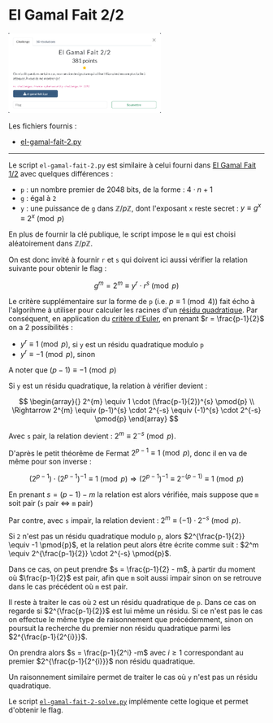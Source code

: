 # El Gamal Fait 2/2

<img alt="énoncé du challenge" src="enonce.png" width=300>

Les fichiers fournis :
- [el-gamal-fait-2.py](el-gamal-fait-2.py)

----

Le script `el-gamal-fait-2.py` est similaire à celui fourni dans [El Gamal Fait 1/2](../el-gamal-fait-1_2/el-gamal-fait-1_2.md) avec quelques différences :
- `p` : un nombre premier de 2048 bits, de la forme : $4 \cdot n + 1$
- `g` : égal à `2`
- `y` : une puissance de `g` dans $\mathbb{Z}/p\mathbb{Z}$, dont l'exposant `x` reste secret : $y \equiv g^{x} \equiv 2^{x} \pmod{p}$

En plus de fournir la clé publique, le script impose le `m` qui est choisi aléatoirement dans $\mathbb{Z}/p\mathbb{Z}$.

On est donc invité à fournir `r` et `s` qui doivent ici aussi vérifier la relation suivante pour obtenir le flag :

$$
g^{m} = 2^{m} \equiv y^{r} \cdot r^{s} \pmod{p}
$$

Le critère supplémentaire sur la forme de `p` (i.e. $p \equiv 1 \pmod{4}$) fait écho à l'algorihme à utiliser pour calculer les racines d'un [résidu quadratique](https://fr.wikipedia.org/wiki/R%C3%A9sidu_quadratique). Par conséquent, en application du [critère d'Euler](https://fr.wikipedia.org/wiki/Crit%C3%A8re_d%27Euler), en prenant $r = \frac{p-1}{2}$ on a 2 possibilités :
- $y^{r} \equiv 1 \pmod{p}$, si `y` est un résidu quadratique modulo `p`
- $y^{r} \equiv -1 \pmod{p}$, sinon

A noter que $(p-1) \equiv -1 \pmod{p}$

Si `y` est un résidu quadratique, la relation à vérifier devient :

$$
\begin{array}{}
2^{m} \equiv 1 \cdot (\frac{p-1}{2})^{s} \pmod{p}
\\
\Rightarrow
2^{m} \equiv (p-1)^{s} \cdot 2^{-s} \equiv (-1)^{s} \cdot 2^{-s} \pmod{p}
\end{array}
$$

Avec `s` pair, la relation devient : $2^m \equiv 2^{-s} \pmod{p}$.

D'après le petit théorême de Fermat $2^{p-1} \equiv 1 \pmod{p}$, donc il en va de même pour son inverse :

$$
(2^{p-1}) \cdot (2^{p-1})^{-1} \equiv 1 \pmod{p}
\Rightarrow
(2^{p-1})^{-1} \equiv 2^{-(p-1)} \equiv 1 \pmod{p}
$$

En prenant $s= (p-1) - m$ la relation est alors vérifiée, mais suppose que `m` soit pair (`s` pair $\iff$ `m` pair)

Par contre, avec `s` impair, la relation devient : $2^m \equiv (-1) \cdot 2^{-s} \pmod{p}$.

Si `2` n'est pas un résidu quadratique modulo `p`, alors $2^{\frac{p-1}{2}} \equiv -1 \pmod{p}$, et la relation peut alors être écrite comme suit : $2^m \equiv 2^{\frac{p-1}{2}} \cdot 2^{-s} \pmod{p}$.

Dans ce cas, on peut prendre $s = \frac{p-1}{2} - m$, à partir du moment où $\frac{p-1}{2}$ est pair, afin que `m` soit aussi impair sinon on se retrouve dans le cas précédent où `m` est pair.

Il reste à traiter le cas où `2` est un résidu quadratique de `p`. Dans ce cas on regarde si $2^{\frac{p-1}{2}}$ est lui même un résidu. Si ce n'est pas le cas on effectue le même type de raisonnement que précédemment, sinon on poursuit la recherche du premier non résidu quadratique parmi les $2^{\frac{p-1}{2^{i}}}$.

On prendra alors $s = \frac{p-1}{2^i} -m$ avec $i \ge 1$ correspondant au premier $2^{\frac{p-1}{2^{i}}}$ non résidu quadratique.

Un raisonnement similaire permet de traiter le cas où `y` n'est pas un résidu quadratique.

Le script [`el-gamal-fait-2-solve.py`](./el-gamal-fait-2-solve.py) implémente cette logique et permet d'obtenir le flag.
